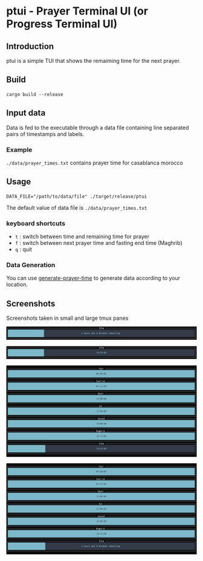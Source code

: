 
# ptui - Prayer Terminal UI (or Progress Terminal UI)

## Introduction

ptui is a simple TUI that shows the remaiming time for the next prayer.


## Build

```
cargo build --release
```

## Input data
Data is fed to the executable through a data file containing line separated pairs of timestamps and labels.

### Example
`./data/prayer_times.txt` contains prayer time for casablanca morocco

## Usage
```
DATA_FILE="/path/to/data/file" ./target/release/ptui
```
The default value of data file is `./data/prayer_times.txt`

### keyboard shortcuts
- `t` : switch between time and remaining time for prayer
- `f` : switch between next prayer time and fasting end time (Maghrib)
- `q` : quit

### Data Generation
You can use [generate-prayer-time](https://github.com/yousfiSaad/generate-prayer-time) to generate data according to your location.

## Screenshots

Screenshots taken in small and large tmux panes 

![Small pane remaining time](https://raw.githubusercontent.com/yousfiSaad/ptui/main/screenshots/Small%20pane%20remaining%20time.png "Small pane remaining time")

![Small pane prayer time](https://raw.githubusercontent.com/yousfiSaad/ptui/main/screenshots/Small%20pane%20prayer%20time.png "Small pane prayer time")

![Large pane prayer time](https://raw.githubusercontent.com/yousfiSaad/ptui/main/screenshots/Large%20pane%20prayer%20time.png "Large pane prayer time")

![Large pane remaining time](https://raw.githubusercontent.com/yousfiSaad/ptui/main/screenshots/Large%20pane%20remaining%20time.png "Large pane remaining time")


